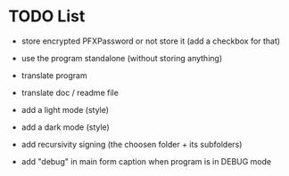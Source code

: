 # TODO List

* store encrypted PFXPassword or not store it (add a checkbox for that)

* use the program standalone (without storing anything)

* translate program
* translate doc / readme file

* add a light mode (style)
* add a dark mode (style)

* add recursivity signing (the choosen folder + its subfolders)

* add "debug" in main form caption when program is in DEBUG mode
